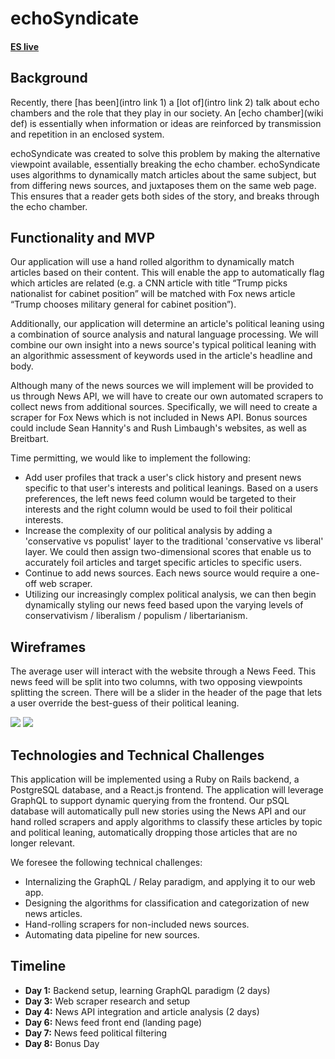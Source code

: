 # echoSyndicate

#### [ES live](http://github.com/adoundakov/echoSyndicate)

## Background

Recently, there [has been](intro link 1) a [lot of](intro link 2) talk about echo chambers and the role that they play in our society. An [echo chamber](wiki def) is essentially when information or ideas are reinforced by transmission and repetition in an enclosed system.

echoSyndicate was created to solve this problem by making the alternative viewpoint available, essentially breaking the echo chamber. echoSyndicate uses algorithms to dynamically match articles about the same subject, but from differing news sources, and juxtaposes them on the same web page. This ensures that a reader gets both sides of the story, and breaks through the echo chamber.

[intro link 1]: https://www.wired.com/2016/06/facebook-embraces-news-feed-echo-chamber/
[intro link 2]: https://www.wired.com/2016/11/filter-bubble-destroying-democracy/
[wiki def]: https://en.wikipedia.org/wiki/Echo_chamber_(media)

## Functionality and MVP

Our application will use a hand rolled algorithm to dynamically match articles based on their content. This will enable the app to automatically flag which articles are related (e.g. a CNN article with title “Trump picks nationalist for cabinet position” will be matched with Fox news article “Trump chooses military general for cabinet position”).

Additionally, our application will determine an article's political leaning using a combination of source analysis and natural language processing. We will combine our own insight into a news source's typical political leaning with an algorithmic assessment of keywords
used in the article's headline and body.

Although many of the news sources we will implement will be provided to us through News API, we will have to create our own automated scrapers to collect news from additional sources. Specifically, we will need to create a scraper for Fox News which is not included in News API. Bonus sources could include Sean Hannity's and Rush Limbaugh's websites, as well as Breitbart.

Time permitting, we would like to implement the following:
  - Add user profiles that track a user's click history and present news specific to that user's interests and political leanings. Based on a users preferences, the left news feed column would be targeted to their interests and the right column would be used to foil their political interests.
  - Increase the complexity of our political analysis by adding a 'conservative vs populist' layer to the traditional 'conservative vs liberal' layer. We could then assign two-dimensional scores that enable us to accurately foil articles and target specific articles to specific users.
  - Continue to add news sources. Each news source would require a one-off web scraper.
  - Utilizing our increasingly complex political analysis, we can then begin dynamically styling our news feed based upon the varying levels of conservativism / liberalism / populism / libertarianism.

## Wireframes

The average user will interact with the website through a News Feed. This news feed will be split into two columns, with two opposing viewpoints splitting the screen. There will be a slider in the header of the page that lets a user override the best-guess of their political leaning.

![](wireframes/splash.png)
![](wireframes/echoSyndicate.png)

## Technologies and Technical Challenges

This application will be implemented using a Ruby on Rails backend, a PostgreSQL database, and a React.js frontend. The application will leverage GraphQL to support dynamic querying from the frontend. Our pSQL database will automatically pull new stories using the News API and our hand rolled scrapers and apply algorithms to classify these articles by topic and political leaning, automatically dropping those articles that are no longer relevant.

We foresee the following technical challenges:

 - Internalizing the GraphQL / Relay paradigm, and applying it to our web app.
 - Designing the algorithms for classification and categorization of new news articles.
 - Hand-rolling scrapers for non-included news sources.
 - Automating data pipeline for new sources.

## Timeline

- **Day 1:** Backend setup, learning GraphQL paradigm (2 days)
- **Day 3:** Web scraper research and setup
- **Day 4:** News API integration and article analysis (2 days)
- **Day 6:** News feed front end (landing page)
- **Day 7:** News feed political filtering
- **Day 8:** Bonus Day

